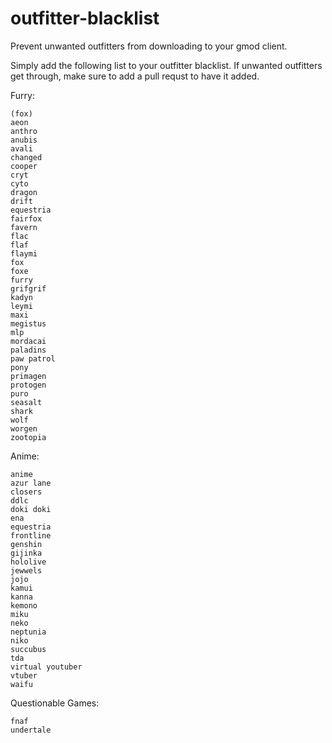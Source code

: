 # outfitter-blacklist
 Prevent unwanted outfitters from downloading to your gmod client.


Simply add the following list to your outfitter blacklist. If unwanted outfitters get through, make sure to add a pull requst to have it added.

Furry:
```
(fox)
aeon
anthro
anubis
avali
changed
cooper
cryt
cyto
dragon
drift
equestria
fairfox
favern
flac
flaf
flaymi
fox
foxe
furry
grifgrif
kadyn
leymi
maxi
megistus
mlp
mordacai
paladins
paw patrol
pony
primagen
protogen
puro
seasalt
shark
wolf
worgen
zootopia
```
Anime:
```
anime
azur lane
closers
ddlc
doki doki
ena
equestria
frontline
genshin
gijinka
hololive
jewwels
jojo
kamui
kanna
kemono
miku
neko
neptunia
niko
succubus
tda
virtual youtuber
vtuber
waifu
```
Questionable Games:
```
fnaf
undertale
```
